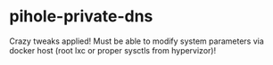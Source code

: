 # pihole-private-dns
Crazy tweaks applied! Must be able to modify system parameters via docker host (root lxc or proper sysctls from hypervizor)!
